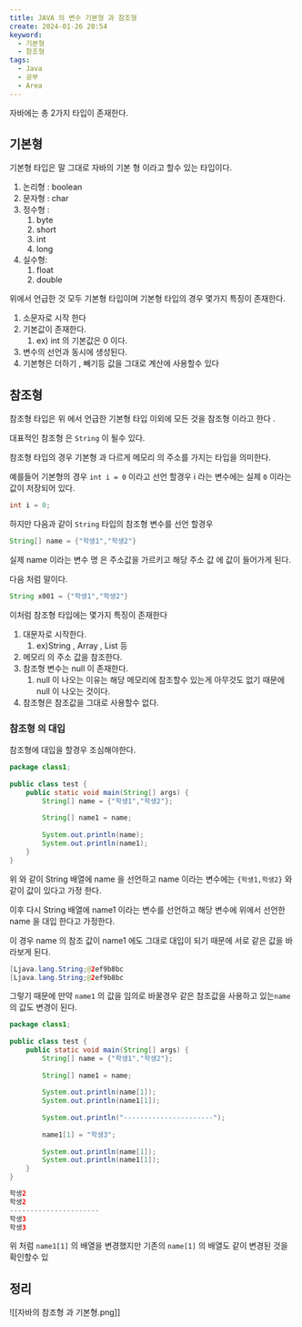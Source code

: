 ```yaml
---
title: JAVA 의 변수 기본형 과 참조형
create: 2024-01-26 20:54
keyword:
  - 기본형
  - 참조형
tags:
  - Java
  - 공부
  - Area
---
```


자바에는 총 2가지 타입이 존재한다. 

## 기본형

기본형 타입은 말 그대로 자바의 기본 형 이라고 할수 있는 타입이다. 
1. 논리형 : boolean
2. 문자형 : char
3. 정수형 : 
	1. byte 
	2. short
	3. int
	4. long
4. 실수형: 
	1. float
	2. double

위에서 언급한 것 모두 기본형 타입이며 기본형 타입의 경우 몇가지 특징이 존재한다.
1. 소문자로 시작 한다
2. 기본값이 존재한다. 
	1. ex) int 의 기본값은 0 이다. 
3. 변수의 선언과 동시에 생성된다.
4. 기본형은 더하기 , 빼기등 값을 그대로 계산에 사용할수 있다

## 참조형

참조형 타입은 위 에서 언급한 기본형 타입 이외에 모든 것을 참조형 이라고 한다 .

대표적인 참조형 은 `String` 이 될수 있다.

참조형 타입의 경우 기본형 과 다르게 메모리 의 주소를 가지는 타입을 의미한다. 

예를들어  기본형의 경우 `int i = 0` 이라고 선언 할경우 i 라는 변수에는 실제 `0` 이라는 값이 저장되어 있다.

```Java
int i = 0;
```

하지만 다음과 같이 `String` 타입의 참조형 변수를 선언 할경우 

```Java
String[] name = {"학생1","학생2"}
```

실제 name 이라는 변수 명 은 주소값을 가르키고 해당 주소 값 에 값이 들어가게 된다. 

다음 처럼 말이다.

```Java
String x001 = {"학생1","학생2"}
```

이처럼 참조형 타입에는 몇가지 특징이 존재한다
1. 대문자로 시작한다.
	1. ex)String , Array , List 등
2. 메모리 의 주소 값을 참조한다.
3. 참조형 변수는 null 이 존재한다.
	1. null 이 나오는 이유는 해당 메모리에 참조할수 있는게 아무것도 없기 때문에 null 이 나오는 것이다.
4. 참조형은 참조값을 그대로 사용할수 없다.

### 참조형 의 대입

참조형에 대입을 할경우 조심해야한다. 

```Java
package class1;  
  
public class test {  
    public static void main(String[] args) {  
        String[] name = {"학생1","학생2"};  
  
        String[] name1 = name;  
  
        System.out.println(name);  
        System.out.println(name1);  
    }  
}
```


위 와 같이 String 배열에 name 을 선언하고 name 이라는 변수에는 `{학생1,학생2}` 와 같이 값이 있다고 가정 한다.

이후 다시 String 배열에 name1 이라는 변수를 선언하고 해당 변수에 위에서 선언한 name 을 대입 한다고 가정한다.

이 경우 name 의 참조 값이 name1 에도 그대로 대입이 되기 때문에 서로 같은 값을 바라보게 된다.

```Java
[Ljava.lang.String;@2ef9b8bc
[Ljava.lang.String;@2ef9b8bc
```

그렇기 때문에 만약 `name1` 의 값을 임의로 바꿀경우 같은 참조값을 사용하고 있는`name` 의 값도 변경이 된다.

```Java
package class1;  
  
public class test {  
    public static void main(String[] args) {  
        String[] name = {"학생1","학생2"};  
  
        String[] name1 = name;  
  
        System.out.println(name[1]);  
        System.out.println(name1[1]);  
  
        System.out.println("----------------------");  
  
        name1[1] = "학생3";  
  
        System.out.println(name[1]);  
        System.out.println(name1[1]);  
    }  
}
```

```Java
학생2
학생2
----------------------
학생3
학생3
```

위 처럼 `name1[1]` 의 배열을 변경했지만 기존의 `name[1]` 의 배열도 같이 변경된 것을 확인할수 있 
## 정리

![[자바의 참조형 과 기본형.png]]

